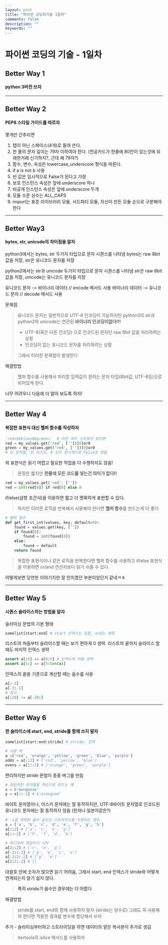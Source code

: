 ```yaml
---
layout: post
title: "파이썬 코딩의기술 1일차"
comments: false
description: ""
keywords: ""
---
```


파이썬 코딩의 기술 - 1일차
===
## Better Way 1
#### python 3버전 쓰자

- - -

## Better Way 2

#### PEP8 스타일 가이드를 따르자
몇개만 간추리면
1. 탭이 아닌 스페이스(4개)로 들여 쓴다.
2. 한 줄의 문자 길이는 79자 이하여야 한다. (천공카드가 한줄에 80칸이 있는것에 유래한거래 신기하지?, 근데 왜 79자?)
3. 함수, 변수, 속성은 lowercase_underscore 형식을 따른다.
4. if a is not b 사용
5. 빈 값은 임시적으로 False가 된다고 가정
6. 보호 인스턴스 속성은 앞에 underscore 하나
7. 비공개 인스턴스 속성은 앞에 underscore 두개
8. 모듈 수준 상수는 ALL_CAPS
9. import는 표준 라이브러리 모듈, 서드파티 모듈, 자신이 만든 모듈 순으로 구분해야한다

- - -
## Better Way3

#### bytes, str, unicode의 차이점을 알자

python3에서는 bytes, str 두가지 타입으로 문자 시퀀스를 나타냄
bytes는 raw 8bit값을 저장, str은 유니코드 문자를 저장

python2에서는 str과 unicode 두가지 타입으로 문자 시퀀스를 나타냄
str은 raw 8bit값을 저장, unicode는 유니코드 문자를 저장

유니코드 문자 -> 바이너리 데이터 // encode 메서드 사용
바이너리 데이터 -> 유니코드 문자 // decode 메서드 사용

문제점
> 유니코드 문자는 일반적으로 UTF-8 인코딩이 가능하지만
> python3의 str과 python2의 unicode는 연관된 **바이너리 인코딩이없다!!!**
> - UTF-8(혹은 다른 인코딩) 으로 인코드된 문자인 raw 8bit 값을 처리하려는 상황
> - 인코딩이 없는 유니코드 문자를 처리하려는 상황
>
> 그래서 이러한 문제점이 발생한다

해결방법
> 헬퍼 함수를 사용해서 처리할 입력값이 원하는 문자 타입(8bit값, UTF-8등)으로 되어있게 한다.


너무 어려우니 다음에 더 알아 보도록 하자!


- - -

## Better Way 4

#### 복잡한 표현식 대신 헬퍼 함수를 작성하자

```python
'red=5&blue=0&green='  # 이런 쿼리 스트링이 있다면
red = my_values.get('red', [''])[0]or0
green = my_values.get('red', [''])[0]or0
# 빈 문자열, 빈 리스트, 0 모두 암시적으로 False로 만듬
```
위 표현식은 읽기 어렵고 필요한 작업을 다 수행하지도 않음!
> 문장은 짧지만 **한줄에 모든 코드를 넣는건 의미가 없다!!**

```python
red = my_values.get('red', [''])
red = int(red[0]) if red[0] else 0
```
if/else(삼항 조건식)을 이용하면 짧고 더 명확하게 표현할 수 있다.
> 하지만 이러한 로직을 반복해서 사용해야 한다면 **헬퍼 함수**를 만드는게 더 좋다

```python
# 헬퍼 함수
def get_first_int(values, key, default=0):
	found = values.get(key, [''])
    if found[0]:
    	found = int(found[0])
    else:
    	found = default
    return found
```

> 복잡한 표현식이나 같은 로직을 반복한다면 헬퍼 함수를 사용하고 if/else 표현식을 이용하면 or/and 연산자보다 읽기 쉬울 수 있다.

어떻게보면 당연한 이야기지만 잘 안지켰던 부분이었던거 같네ㅋㅎ

- - -

## Better Way 5

#### 시퀀스 슬라이스하는 방법을 알자

슬라이싱 문법의 기본 형태
```python
somelist[start:end] # start 인덱스는 포함, end는 제외
```

리스트의 처음부터 슬라이스할 때는 보기 편하게 0 생략.
리스트의 끝까지 슬라이스 할 때도 마지막 인덱스 생략
```python
assert a[:5] == a[0:5] # 인덱스의 처음 생략
assert a[5:] == a[5:len(a)]
```
인덱스의 끝을 기준으로 계산할 때는 음수를 사용
```python
a[:-1]
a[-3:-1]
# 참고
a[:20] != a[-20:]
```
- - -


## Better Way 6

#### 한 슬라이스에 start, end, stride를 함께 쓰지 말자
```python
somelist[start:end:stride] # stride: 간격
```
```python
# 사용 예
a =['red', 'orange', 'yellow', 'green', 'blue', 'purple']
odds = a[::2] # ['red', 'yellow', 'blue']
evens = a[1::2] # ['orange', 'green', 'purple']
```
편리하지만 stride 문법이 종종 버그를 만듬
```python
# 일반적인 문자열을 역순으로 만드는 예
x = b'mongoose'
y = x[::-1] # b'esoognom'
```
바이트 문자열이나, 아스키 문자에는 잘 동작하지만,
UTF-8바이트 문자열로 인코드된 유니코드 문자에는 잘 동작하지 않음 (한자나 일본어같은?)



```python
# -1을 제외한 음수 값으로 스트라이드를 지정하는 경우
a = ['a', 'b', 'c', 'd', 'e', 'f', 'g', 'h']
a[::2] # ['a', 'c', 'e', 'g']
a[::-2] # ['h', 'f', 'd', 'b']

# 여기부터 헷갈리기 시작
a[2::2] # ['c', 'e', 'g']
a[-2::-2] # ['g', 'e', 'c', 'a']
a[-2:2:-2] # ['g', 'e']
a[2:2:-2] # []
```
대괄호 안에 숫자가 많으면 읽기 어려움, 그래서 start, end 인덱스가 stride와 어떻게 연계되는지 알기 쉽지 않다.
>**특히 stride가 음수인 경우에는 더 어렵다**

해결방법
> stride를 start, end와 함께 사용하지 말자 (stride는 양수로)
> 그래도 꼭 사용해야 한다면 적용한 결과를 변수에 할당해서 쓰자

추가 - 슬라이싱부터하고 스트라이딩을 하면 데이터의 얕은 복사본이 추가로 생김
> itertools의 islice 메서드를 사용하자
